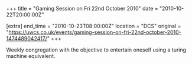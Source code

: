 +++
title = "Gaming Session on Fri 22nd October 2010"
date = "2010-10-22T20:00:00Z"

[extra]
end_time = "2010-10-23T08:00:00Z"
location = "DCS"
original = "https://uwcs.co.uk/events/gaming-session-on-fri-22nd-october-2010-1474489042417/"
+++

Weekly congregation with the objective to entertain oneself using a turing machine equivalent.

